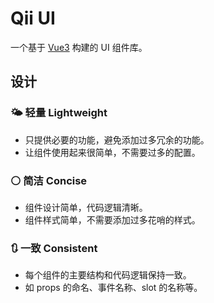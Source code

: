 # Qii UI
一个基于 [Vue3](https://cn.vuejs.org/) 构建的 UI 组件库。


## 设计
### 🌤️ 轻量 Lightweight
* 只提供必要的功能，避免添加过多冗余的功能。
* 让组件使用起来很简单，不需要过多的配置。

### ⚪ 简洁 Concise
* 组件设计简单，代码逻辑清晰。
* 组件样式简单，不需要添加过多花哨的样式。

### 🔃 一致 Consistent
* 每个组件的主要结构和代码逻辑保持一致。
* 如 props 的命名、事件名称、slot 的名称等。

